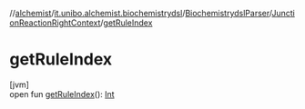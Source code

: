 //[alchemist](../../../../index.md)/[it.unibo.alchemist.biochemistrydsl](../../index.md)/[BiochemistrydslParser](../index.md)/[JunctionReactionRightContext](index.md)/[getRuleIndex](get-rule-index.md)

# getRuleIndex

[jvm]\
open fun [getRuleIndex](get-rule-index.md)(): [Int](https://kotlinlang.org/api/latest/jvm/stdlib/kotlin/-int/index.html)
